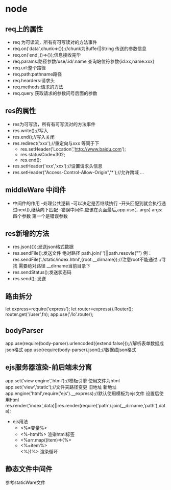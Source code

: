 # node
## req上的属性
- req 为可读流，所有有可写读对的方法事件
- req.on('data',chunk=>{});//chunk为Buffer||String 传送的参数信息
- req.on('end',()=>{});信息接收完毕
- req.params:路径参数/use/:id/:name 查询站位符参数{id:xx,name:xxx}
- req.url:整个路径
- req.path:pathname路径
- req.hearders:请求头
- req.methods:请求的方法
- req.query 获取请求的参数问号后面的参数

## res的属性
- res为可写流，所有有可写流对的方法事件
- res.write();//写入
- res.end();//写入关闭
- res.redirect('xxx');//重定向与xxx 等同于下
   - res.setHeader('Location','http://www.baidu.com');
   - res.statusCode=302;
   - res.end();
- res.setHeader('xxx','xxx');//设置请求头信息 
 - res.setHeader("Access-Control-Allow-Origin",'*');//允许跨域
 ...

## middleWare 中间件
- 中间件的作用
   -处理公共逻辑
   -可以决定是否继续执行
   -开头匹配到就会执行通过next(),继续向下匹配
   -错误中间件,应该在页面最后,app.use(...args) args:四个参数 第一个是错误参数

## res新增的方法
- res.json({});发送json格式数据
- res.sendFile();发送文件 绝对路径 path.join('')||path.resovle("") 例：res.sendFile('./static/index.html',{root:__dirname});//注意root不能通过../寻找 需要绝对路径 __dirname当前目录下
- res.sendStatus();发送状态码
- res.send(); 发送

## 路由拆分
let express=require('express');
let router=express().Router();
router.get('/user',fn);
app.use('/lo'.router);

## bodyParser
app.use(require(body-parser).urlencoded({extend:false}));//解析表单数据成json格式
app.use(require(body-parser).json();//数据成json格式

## ejs服务器渲染-前后端未分离
app.set('view engine','html');//模板引擎 使用文件为html
app.set('view','static');//文件夹路径变更 旧地址 新地址
app.engine('html',require('ejs').__express);//默认使用模板为ejs文件 设置后使用html
res.render('index',data)||res.render(require('path').join(__dirname,'path'),data);
- ejs用法
   - <%=变量%> 
   - <%-html%> 渲染html标签 
   - <%arr.map((item)=>{%>
      <li><%=item%></li>
     <%})%> 渲染循环
   
## 静态文件中间件
参考staticWare文件

